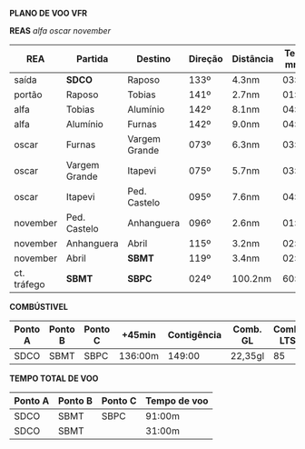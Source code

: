 **PLANO DE VOO VFR**


**REAS** 
_alfa oscar november_

| REA         | Partida       | Destino       | Direção | Distância | Tempo mm:ss | VI  |
| ----------- | ------------- | ------------- | ------- | --------- | ----------- | --- |
| saída       | **SDCO**      | Raposo        | 133º    | 4.3nm     | 03:13m      | 80  |
| portão      | Raposo        | Tobias        | 141º    | 2.7nm     | 01:37m      | 100 |
| alfa        | Tobias        | Alumínio      | 142º    | 8.1nm     | 04:24m      | 110 |
| alfa        | Alumínio      | Furnas        | 142º    | 9.0nm     | 04:54m      | 110 |
| oscar       | Furnas        | Vargem Grande | 073º    | 6.3nm     | 03:25m      | 110 |
| oscar       | Vargem Grande | Itapevi       | 075º    | 5.7nm     | 03:06m      | 110 |
| oscar       | Itapevi       | Ped. Castelo  | 095º    | 7.6nm     | 04:08m      | 110 |
| november    | Ped. Castelo  | Anhanguera    | 096º    | 2.6nm     | 01:33m      | 100 |
| november    | Anhanguera    | Abril         | 115º    | 3.2nm     | 02:07m      | 90  |
| november    | Abril         | **SBMT**      | 119º    | 3.4nm     | 02:33m      | 80  |
| ct. tráfego | **SBMT**      | **SBPC**      | 024º    | 100.2nm   | 60:07m      | 100 |

**COMBÚSTIVEL**

| Ponto A | Ponto B | Ponto C | +45min  | Contigência | Comb. GL | Comb. LTS |
| ------- | ------- | ------- | ------- | ----------- | -------- | --------- |
| SDCO    | SBMT    | SBPC    | 136:00m | 149:00      | 22,35gl  | 85        |

**TEMPO TOTAL DE VOO**

| Ponto A | Ponto B | Ponto C | Tempo de voo |
| ------- | ------- | ------- | ------------ |
| SDCO    | SBMT    | SBPC    | 91:00m       |
| SDCO    | SBMT    |         | 31:00m       |
